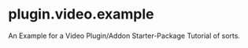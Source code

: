 plugin.video.example
====================

An Example for a Video Plugin/Addon Starter-Package Tutorial of sorts.

